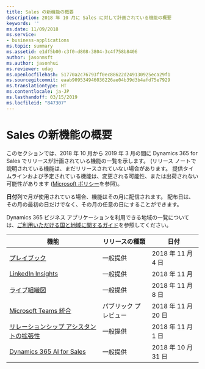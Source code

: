 ```yaml
---
title: Sales の新機能の概要
description: 2018 年 10 月に Sales に対して計画されている機能の概要
keywords: ''
ms.date: 11/09/2018
ms.service:
- business-applications
ms.topic: summary
ms.assetid: e1df5b00-c3f0-d808-3804-3c4f758b8406
author: jasonmsft
ms.author: jasonhui
ms.reviewer: udag
ms.openlocfilehash: 51770a2c76793ff0ec88622d249130925eca29f1
ms.sourcegitcommit: eaab909534946036226ae04b39d3b4afd75e7929
ms.translationtype: HT
ms.contentlocale: ja-JP
ms.lasthandoff: 03/15/2019
ms.locfileid: "847307"
---
```

# <a name="summary-of-whats-new-in-sales"></a>Sales の新機能の概要

このセクションでは、2018 年 10 月から 2019 年 3 月の間に Dynamics 365 for Sales でリリースが計画されている機能の一覧を示します。 (リリース ノートで説明されている機能は、まだリリースされていない場合があります。 提供タイムラインおよび予定されている機能は、変更される可能性、または出荷されない可能性があります ([Microsoft ポリシー](https://go.microsoft.com/fwlink/p/?linkid=2007332)を参照)。

**日付**列で月が使用されている場合、機能はその月に配信されます。 配布日は、その月の最初の日だけでなく、その月の任意の日にすることができます。

Dynamics 365 ビジネス アプリケーションを利用できる地域の一覧については、[ご利用いただける国と地域に関するガイド](https://aka.ms/dynamics_365_international_availability_deck)を参照してください。 


| 機能                                                              | リリースの種類   | 日付 |
|----------------------------------------------------------------------|----------------|----------------------|
| [プレイブック](empower-sellers-with-playbooks.md)                       | 一般提供             | 2018 年 11 月 4 日          |
| [LinkedIn Insights](linkedin-insights.md)                            | 一般提供             | 2018 年 11 月          |
| [ライブ組織図](live-org-charts.md)                                | 一般提供             | 2018 年 11 月 8 日          |
| [Microsoft Teams 統合](collaborate-with-microsoft-teams.md)   | パブリック プレビュー                   | 2018 年 11 月 20 日          |
| [リレーションシップ アシスタントの拡張性](extend-relationship-assistant.md) | 一般提供         | 2018 年 11 月 1 日           |
| [Dynamics 365 AI for Sales](dynamics-365-ai-sales.md)                | 一般提供             | 2018 年 10 月 31 日           |
